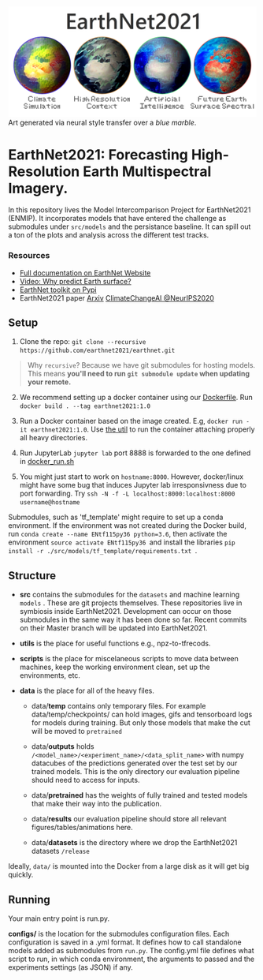 ![EarthNet2021: Introductory Art](/imgs/EarthNet2021_Intro_art.png)
Art generated via neural style transfer over a *blue marble*.

# EarthNet2021: Forecasting High-Resolution Earth Multispectral Imagery.

In this repository lives the Model Intercomparison Project for EarthNet2021 (ENMIP). 
It incorporates models that have entered the challenge as submodules under `src/models` and the persistance baseline. It can spill out a ton of the plots and analysis across the different test tracks.

### Resources

- [Full documentation on EarthNet Website](https://www.earthnet.tech/docs/quick-start-guide/)
- [Video: Why predict Earth surface?](https://www.earthnet.tech/docs/why/)
- [EarthNet toolkit on Pypi](https://pypi.org/project/earthnet)
- EarthNet2021 paper [Arxiv](https://arxiv.org/abs/2012.06246) [ClimateChangeAI @NeurIPS2020](https://www.climatechange.ai/papers/neurips2020/48)

## Setup

1. Clone the repo: `git clone --recursive https://github.com/earthnet2021/earthnet.git`


> Why `recursive`? Because we have git submodules for hosting models. This means **you'll need to run `git submodule update` when updating your remote.**

2. We recommend setting up a docker container using our [Dockerfile](Dockerfile). Run `docker build . --tag earthnet2021:1.0`

3. Run a Docker container based on the image created. E.g, `docker run -it earthnet2021:1.0`. Use [the util](scripts/docker_run.sh) to run the container attaching properly all heavy directories.

4. Run JupyterLab `jupyter lab` port 8888 is forwarded to the one defined in [docker_run.sh](scripts/docker_run.sh)

5. You might just start to work on `hostname:8000`. However, docker/linux might have some bug that induces Jupyter lab irresponsivness due to port forwarding. Try `ssh -N -f -L localhost:8000:localhost:8000 username@hostname `

Submodules, such as 'tf_template' might require to set up a conda environment. If the environment was not created during the Docker build, run `conda create --name ENtf115py36 python=3.6`, then activate the environment `source activate ENtf115py36 `and install the libraries `pip install -r ./src/models/tf_template/requirements.txt `.

## Structure
- **src** contains the submodules for the `datasets` and machine learning `models` . These are git projects themselves. These repositories live in symbiosis inside EarthNet2021. Development can occur on those submodules in the same way it has been done so far. Recent commits on their Master branch will be updated into EarthNet2021.

- **utils** is the place for useful functions e.g., npz-to-tfrecods.

- **scripts** is the place for miscelaneous scripts to move data between machines, keep the working environment clean, set up the environments, etc.

- **data** is the place for all of the heavy files. 

  - data/**temp** contains only temporary files. For example data/temp/checkpoints/ can hold images, gifs and tensorboard logs for models during training. But only those models that make the cut will be moved to `pretrained`

  - data/**outputs** holds `/<model_name>/<experiment_name>/<data_split_name>` with  numpy datacubes of the predictions generated over the test set by our trained models. This is the only directory our evaluation pipeline should need to access for inputs.

  - data/**pretrained** has the weights of fully trained and tested models that make their way into the publication.

  - data/**results** our evaluation pipeline should store all relevant figures/tables/animations here.
  
  - data/**datasets** is the directory where we drop the EarthNet2021 datasets `/release`

Ideally, `data/` is mounted into the Docker from a large disk as it will get big quickly.

## Running

Your main entry point is run.py.

**configs/** is the location for the submodules configuration files. Each configuration is saved in a .yml format. It defines how to call standalone models added as submodules from `run.py`. The config.yml file defines what script to run, in which conda environment, the arguments to passed and the experiments settings (as JSON) if any.
